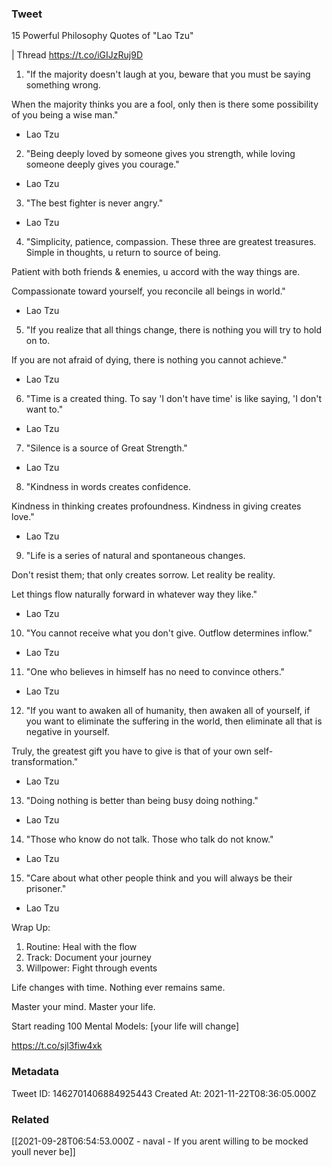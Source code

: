 ### Tweet
15 Powerful Philosophy Quotes of "Lao Tzu" 

| Thread https://t.co/iGIJzRuj9D

1. "If the majority doesn't laugh at you, beware that you must be saying something wrong. 

When the majority thinks you are a fool, only then is there some possibility of you being a wise man." 

- Lao Tzu

2. "Being deeply loved by someone gives you strength, while loving someone deeply gives you courage." 

 - Lao Tzu

3. "The best fighter is never angry." 

- Lao Tzu

4. "Simplicity, patience, compassion. These three are greatest treasures. Simple in thoughts, u return to source of being. 

Patient with both friends &amp; enemies, u accord with the way things are. 

Compassionate toward yourself, you reconcile all beings in world."

 - Lao Tzu

5. "If you realize that all things change, there is nothing you will try to hold on to. 

If you are not afraid of dying, there is nothing you cannot achieve." 

- Lao Tzu

6. "Time is a created thing. To say 'I don't have time' is like saying, 'I don't want to." 

- Lao Tzu

7. "Silence is a source of Great Strength." 

- Lao Tzu

8. "Kindness in words creates confidence. 

Kindness in thinking creates profoundness. Kindness in giving creates love." 

- Lao Tzu

9. "Life is a series of natural and spontaneous changes.

 Don't resist them; that only creates sorrow. Let reality be reality.

 Let things flow naturally forward in whatever way they like." 

- Lao Tzu

10. "You cannot receive what you don't give. Outflow determines inflow." 

- Lao Tzu

11. "One who believes in himself has no need to convince others." 

- Lao Tzu

12. "If you want to awaken all of humanity, then awaken all of yourself, if you want to eliminate the suffering in the world, then eliminate all that is negative in yourself. 

Truly, the greatest gift you have to give is that of your own self-transformation." 

- Lao Tzu

13. "Doing nothing is better than being busy doing nothing." 

- Lao Tzu

14. "Those who know do not talk. Those who talk do not know." 

- Lao Tzu

15. "Care about what other people think and you will always be their prisoner." 

- Lao Tzu

Wrap Up:

1. Routine: Heal with the flow
2. Track: Document your journey
3. Willpower: Fight through events

Life changes with time. Nothing ever remains same.

Master your mind. Master your life.

Start reading 100 Mental Models:
[your life will change]

https://t.co/sjl3fiw4xk

### Metadata
Tweet ID: 1462701406884925443
Created At: 2021-11-22T08:36:05.000Z

### Related
[[2021-09-28T06:54:53.000Z - naval - If you arent willing to be mocked youll never be]]


